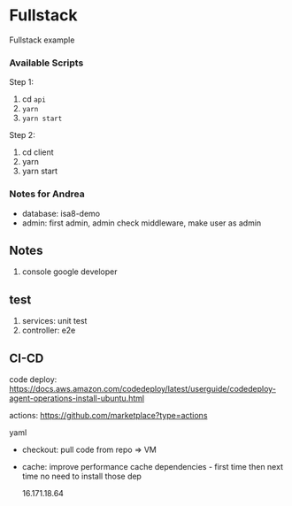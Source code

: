 # Fullstack

Fullstack example

### Available Scripts

Step 1:

1. cd `api`
2. `yarn`
3. `yarn start`

Step 2:

1. cd client
1. yarn
1. yarn start

### Notes for Andrea

- database: isa8-demo
- admin: first admin, admin check middleware, make user as admin

## Notes

1. console google developer

## test

1. services: unit test
2. controller: e2e

## CI-CD

code deploy: https://docs.aws.amazon.com/codedeploy/latest/userguide/codedeploy-agent-operations-install-ubuntu.html

actions: https://github.com/marketplace?type=actions

yaml

- checkout: pull code from repo => VM
- cache: improve performance
  cache dependencies - first time then next time no need to install those dep

  16.171.18.64
